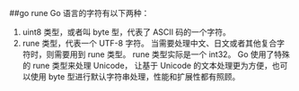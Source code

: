 ##go rune
Go 语言的字符有以下两种： 
1. uint8 类型，或者叫 byte 型，代表了 ASCII 码的一个字符。 
2. rune 类型，代表一个 UTF-8 字符。 
当需要处理中文、日文或者其他复合字符时，则需要用到 rune 类型。
rune 类型实际是一个 int32。 Go 使用了特殊的 rune 类型来处理 Unicode，
让基于 Unicode 的文本处理更为方便，也可 以使用 byte 型进行默认字符串处理，性能和扩展性都有照顾。
